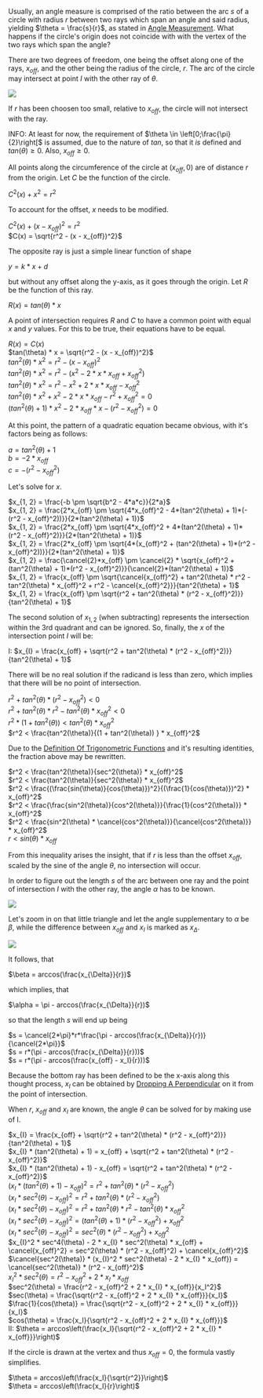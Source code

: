 Usually, an angle measure is comprised of the ratio between the arc $s$ of a circle with radius $r$ between two rays which span an angle and said radius, yielding $\theta = \frac{s}{r}$, as stated in [Angle Measurement](./angles.md#measurement). What happens if the circle's origin does not coincide with with the vertex of the two rays which span the angle?

There are two degrees of freedom, one being the offset along one of the rays, $x_{off}$, and the other being the radius of the circle, $r$. The arc of the circle may intersect at point $I$ with the other ray of $\theta$.

<img src="/assets/images/shifted_radian_measurement__1.jpg" class="half-width-image"/>

If $r$ has been choosen too small, relative to $x_{off}$, the circle will not intersect with the ray.

INFO: At least for now, the requirement of $\theta \in \left[0;\frac{\pi}{2}\right[$ is assumed, due to the nature of $tan$, so that it *is* defined and $tan(\theta) \ge 0$. Also, $x_{off} \ge 0$.

All points along the circumference of the circle at $(x_{off}, 0)$ are of distance $r$ from the origin. Let $C$ be the function of the circle.

$C^2(x) + x^2 = r^2$

To account for the offset, $x$ needs to be modified.

$C^2(x) + (x - x_{off})^2 = r^2$<br>
$C(x) = \sqrt{r^2 - (x - x_{off})^2}$

The opposite ray is just a simple linear function of shape

$y = k*x + d$

but without any offset along the y-axis, as it goes through the origin. Let $R$ be the function of this ray.

$R(x) = tan(\theta) * x$

A point of intersection requires $R$ and $C$ to have a common point with equal $x$ and $y$ values. For this to be true, their equations have to be equal.

$R(x) = C(x)$<br>
$tan(\theta) * x = \sqrt{r^2 - (x - x_{off})^2}$<br>
$tan^2(\theta) * x^2 = r^2 - (x - x_{off})^2$<br>
$tan^2(\theta) * x^2 = r^2 - (x^2 - 2*x*x_{off} + x_{off}^2)$<br>
$tan^2(\theta) * x^2 = r^2 - x^2 + 2*x*x_{off} - x_{off}^2$<br>
$tan^2(\theta) * x^2 + x^2 - 2*x*x_{off} - r^2 + x_{off}^2 = 0$<br>
$(tan^2(\theta) + 1) * x^2 - 2*x_{off}*x - (r^2 - x_{off}^2) = 0$

At this point, the pattern of a quadratic equation became obvious, with it's factors being as follows:

$a = tan^2(\theta) + 1$<br>
$b = -2*x_{off}$<br>
$c = -(r^2 - x_{off}^2)$

Let's solve for $x$.

$x_{1, 2} = \frac{-b \pm \sqrt{b^2 - 4*a*c}}{2*a}$<br>
$x_{1, 2} = \frac{2*x_{off} \pm \sqrt{4*x_{off}^2 - 4*(tan^2(\theta) + 1)*(-(r^2 - x_{off}^2))}}{2*(tan^2(\theta) + 1)}$<br>
$x_{1, 2} = \frac{2*x_{off} \pm \sqrt{4*x_{off}^2 + 4*(tan^2(\theta) + 1)*(r^2 - x_{off}^2)}}{2*(tan^2(\theta) + 1)}$<br>
$x_{1, 2} = \frac{2*x_{off} \pm \sqrt{4*(x_{off}^2 + (tan^2(\theta) + 1)*(r^2 - x_{off}^2))}}{2*(tan^2(\theta) + 1)}$<br>
$x_{1, 2} = \frac{\cancel{2}*x_{off} \pm \cancel{2} * \sqrt{x_{off}^2 + (tan^2(\theta) + 1)*(r^2 - x_{off}^2)}}{\cancel{2}*(tan^2(\theta) + 1)}$<br>
$x_{1, 2} = \frac{x_{off} \pm \sqrt{\cancel{x_{off}^2} + tan^2(\theta) * r^2 - tan^2(\theta) * x_{off}^2 + r^2 - \cancel{x_{off}^2}}}{tan^2(\theta) + 1}$<br>
$x_{1, 2} = \frac{x_{off} \pm \sqrt{r^2 + tan^2(\theta) * (r^2 - x_{off}^2)}}{tan^2(\theta) + 1}$

The second solution of $x_{1,2}$ (when subtracting) represents the intersection within the 3rd quadrant and can be ignored. So, finally, the $x$ of the intersection point $I$ will be:

$\mathrm{I}$: $x_{I} = \frac{x_{off} + \sqrt{r^2 + tan^2(\theta) * (r^2 - x_{off}^2)}}{tan^2(\theta) + 1}$

There will be no real solution if the radicand is less than zero, which implies that there will be no point of intersection.

$r^2 + tan^2(\theta) * (r^2 - x_{off}^2) < 0$<br>
$r^2 + tan^2(\theta) * r^2 - tan^2(\theta) * x_{off}^2 < 0$<br>
$r^2 * (1 + tan^2(\theta)) < tan^2(\theta) * x_{off}^2$<br>
$r^2 < \frac{tan^2(\theta)}{(1 + tan^2(\theta)) } * x_{off}^2$

Due to the [Definition Of Trigonometric Functions](./trigonometric_functions.md#definition) and it's resulting identities, the fraction above may be rewritten.

$r^2 < \frac{tan^2(\theta)}{sec^2(\theta)} * x_{off}^2$<br>
$r^2 < \frac{tan^2(\theta)}{sec^2(\theta)} * x_{off}^2$<br>
$r^2 < \frac{(\frac{sin(\theta)}{cos(\theta)})^2}{(\frac{1}{cos(\theta)})^2} * x_{off}^2$<br>
$r^2 < \frac{\frac{sin^2(\theta)}{cos^2(\theta)}}{\frac{1}{cos^2(\theta)}} * x_{off}^2$<br>
$r^2 < \frac{sin^2(\theta) * \cancel{cos^2(\theta)}}{\cancel{cos^2(\theta)}} * x_{off}^2$<br>
$r < sin(\theta) * x_{off}$

From this inequality arises the insight, that if $r$ is less than the offset $x_{off}$, scaled by the sine of the angle $\theta$, no intersection will occur.

In order to figure out the length $s$ of the arc between one ray and the point of intersection $I$ with the other ray, the angle $\alpha$ has to be known.

<img src="/assets/images/shifted_radian_measurement__2.jpg" class="half-width-image"/>

Let's zoom in on that little triangle and let the angle supplementary to $\alpha$ be $\beta$, while the difference between $x_{off}$ and $x_I$ is marked as $x_{\Delta}$.

<img src="/assets/images/shifted_radian_measurement__3.jpg" class="half-width-image"/>

It follows, that

$\beta = arccos(\frac{x_{\Delta}}{r})$

which implies, that

$\alpha = \pi - arccos(\frac{x_{\Delta}}{r})$

so that the length $s$ will end up being

$s = \cancel{2*\pi}*r*\frac{\pi - arccos(\frac{x_{\Delta}}{r})}{\cancel{2*\pi}}$<br>
$s = r*(\pi - arccos(\frac{x_{\Delta}}{r}))$<br>
$s = r*(\pi - arccos(\frac{x_{off} - x_I}{r}))$

Because the bottom ray has been defined to be the x-axis along this thought process, $x_I$ can be obtained by [Dropping A Perpendicular](./construction.md#dropping-a-perpendicular) on it from the point of intersection.

When $r$, $x_{off}$ and $x_I$ are known, the angle $\theta$ can be solved for by making use of $\mathrm{I}$.

$x_{I} = \frac{x_{off} + \sqrt{r^2 + tan^2(\theta) * (r^2 - x_{off}^2)}}{tan^2(\theta) + 1}$<br>
$x_{I} * (tan^2(\theta) + 1) = x_{off} + \sqrt{r^2 + tan^2(\theta) * (r^2 - x_{off}^2)}$<br>
$x_{I} * (tan^2(\theta) + 1) - x_{off} = \sqrt{r^2 + tan^2(\theta) * (r^2 - x_{off}^2)}$<br>
$(x_{I} * (tan^2(\theta) + 1) - x_{off})^2 = r^2 + tan^2(\theta) * (r^2 - x_{off}^2)$<br>
$(x_{I} * sec^2(\theta) - x_{off})^2 = r^2 + tan^2(\theta) * (r^2 - x_{off}^2)$<br>
$(x_{I} * sec^2(\theta) - x_{off})^2 = r^2 + tan^2(\theta) * r^2 - tan^2(\theta) * x_{off}^2$<br>
$(x_{I} * sec^2(\theta) - x_{off})^2 = (tan^2(\theta) + 1) * (r^2 - x_{off}^2) + x_{off}^2$<br>
$(x_{I} * sec^2(\theta) - x_{off})^2 = sec^2(\theta) * (r^2 - x_{off}^2) + x_{off}^2$<br>
$x_{I}^2 * sec^4(\theta) - 2 * x_{I} * sec^2(\theta) * x_{off} + \cancel{x_{off}^2} = sec^2(\theta) * (r^2 - x_{off}^2) + \cancel{x_{off}^2}$<br>
$\cancel{sec^2(\theta)} * (x_{I}^2 * sec^2(\theta) - 2 * x_{I} * x_{off}) = \cancel{sec^2(\theta)} * (r^2 - x_{off}^2)$<br>
$x_{I}^2 * sec^2(\theta) = r^2 - x_{off}^2 + 2 * x_{I} * x_{off}$<br>
$sec^2(\theta) = \frac{r^2 - x_{off}^2 + 2 * x_{I} * x_{off}}{x_I^2}$<br>
$sec(\theta) = \frac{\sqrt{r^2 - x_{off}^2 + 2 * x_{I} * x_{off}}}{x_I}$<br>
$\frac{1}{cos(\theta)} = \frac{\sqrt{r^2 - x_{off}^2 + 2 * x_{I} * x_{off}}}{x_I}$<br>
$cos(\theta) = \frac{x_I}{\sqrt{r^2 - x_{off}^2 + 2 * x_{I} * x_{off}}}$<br>
$\mathrm{II}$: $\theta = arccos\left(\frac{x_I}{\sqrt{r^2 - x_{off}^2 + 2 * x_{I} * x_{off}}}\right)$

If the circle is drawn at the vertex and thus $x_{off} = 0$, the formula vastly simplifies.

$\theta = arccos\left(\frac{x_I}{\sqrt{r^2}}\right)$<br>
$\theta = arccos\left(\frac{x_I}{r}\right)$